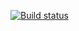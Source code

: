 [![Build status](https://ci.appveyor.com/api/projects/status/kpftmnchhucs2jtd/branch/master?svg=true)](https://ci.appveyor.com/project/RomanAZhukov/carddeliverypatterns-oxt4o/branch/master)
